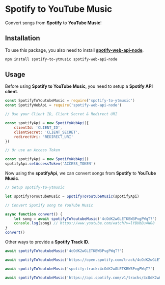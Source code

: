 # Spotify to YouTube Music

Convert songs from **Spotify** to **YouTube Music**!

## Installation

To use this package, you also need to install **[spotify-web-api-node](https://www.npmjs.com/package/spotify-web-api-node)**.

```bash
npm install spotify-to-ytmusic spotify-web-api-node
```

## Usage

Before using **Spotify to YouTube Music**, you need to setup a **Spotify API client**.

```javascript
const SpotifyToYoutubeMusic = require('spotify-to-ytmusic')
const SpotifyWebApi = require('spotify-web-api-node')

// Use your Client ID, Client Secret & Redirect URI

const spotifyApi = new SpotifyWebApi({
    clientId: 'CLIENT_ID',
    clientSecret: 'CLIENT_SECRET',
    redirectUri: 'REDIRECT_URI'
})

// Or use an Access Token

const spotifyApi = new SpotifyWebApi()
spotifyApi.setAccessToken('ACCESS_TOKEN')
```

Now using the **spotifyApi**, we can convert songs from **Spotify** to **YouTube Music**.

```javascript
// Setup spotify-to-ytmusic

let spotifyToYoutubeMusic = SpotifyToYoutubeMusic(spotifyApi)

// Convert Spotify song to YouTube Music

async function convert() {
    let song = await spotifyToYoutubeMusic('4cOdK2wGLETKBW3PvgPWqT?')
    console.log(song) // https://www.youtube.com/watch?v=lYBUbBu4W08
}
convert()
```

Other ways to provide a **Spotify Track ID**.

```javascript
await spotifyToYoutubeMusic('4cOdK2wGLETKBW3PvgPWqT?')

await spotifyToYoutubeMusic('https://open.spotify.com/track/4cOdK2wGLETKBW3PvgPWqT?')

await spotifyToYoutubeMusic('spotify:track:4cOdK2wGLETKBW3PvgPWqT?')

await spotifyToYoutubeMusic('https://api.spotify.com/v1/tracks/4cOdK2wGLETKBW3PvgPWqT?')
```